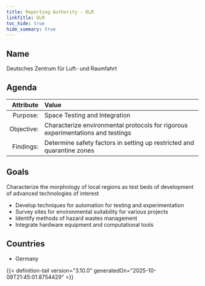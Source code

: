 ```yaml
---
title: Reporting Authority - DLR
linkTitle: DLR
toc_hide: true
hide_summary: true
---
```

<!-- This is generated by the MarsSim HelpGenertor, do not edit. -->

## Name
Deutsches Zentrum für Luft- und Raumfahrt

## Agenda

| Attribute      | Value |
|--------:|:------|
|Purpose:|Space Testing and Integration|
|Objective:|Characterize environmental protocols for rigorous experimentations and testings|
|Findings:|Determine safety factors in setting up restricted and quarantine zones|

## Goals

Characterize the morphology of local regions as test beds of development of advanced technologies of interest

* Develop techniques for automation for testing and experimentation
* Survey sites for environmental suitability for various projects
* Identify methods of hazard wastes management
* Integrate hardware equipment and computational tools

## Countries

* Germany


{{< definition-tail version="3.10.0" generatedOn="2025-10-09T21:45:01.8754429" >}}

